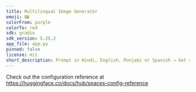```yaml
---
title: Multilingual Image Generator
emoji: 🖼
colorFrom: purple
colorTo: red
sdk: gradio
sdk_version: 5.25.2
app_file: app.py
pinned: false
license: mit
short_description: Prompt in Hindi, English, Punjabi or Spanish → Get an image.
---
```


Check out the configuration reference at https://huggingface.co/docs/hub/spaces-config-reference